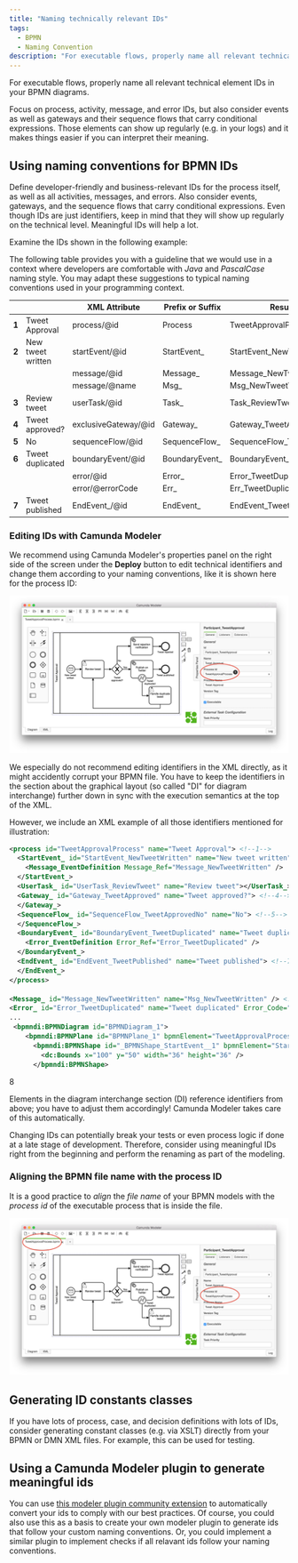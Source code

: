 ```yaml
---
title: "Naming technically relevant IDs"
tags:
  - BPMN
  - Naming Convention
description: "For executable flows, properly name all relevant technical element IDs, like BPMN IDs, in your BPMN diagrams."
---
```


For executable flows, properly name all relevant technical element IDs in your BPMN diagrams.

Focus on process, activity, message, and error IDs, but also consider events as well as gateways and their sequence flows that carry conditional expressions. Those elements can show up regularly (e.g. in your logs) and it makes things easier if you can interpret their meaning.

## Using naming conventions for BPMN IDs

Define developer-friendly and business-relevant IDs for the process itself, as well as all activities, messages, and errors. Also consider events, gateways, and the sequence flows that carry conditional expressions. Even though IDs are just identifiers, keep in mind that they will show up regularly on the technical level. Meaningful IDs will help a lot.

Examine the IDs shown in the following example:

<div bpmn="best-practices/naming-technically-relevant-ids-assets/TweetApprovalProcess.bpmn" callouts="Participant_TweetApproval,StartEvent_NewTweetWritten,Task_ReviewTweet,Gateway_TweetApproved,SequenceFlow_ApprovedNo,BoundaryEvent_TweetDuplicated,EndEvent_TweetPublished" />

The following table provides you with a guideline that we would use in a context where developers are comfortable with _Java_ and _PascalCase_ naming style. You may adapt these suggestions to typical naming conventions used in your programming context.

|       |                   | XML Attribute        | Prefix or Suffix | Resulting ID                  |
| ----- | ----------------- | -------------------- | ---------------- | ----------------------------- |
| **1** | Tweet Approval    | process/@id          | Process          | TweetApprovalProcess          |
| **2** | New tweet written | startEvent/@id       | StartEvent\_     | StartEvent_NewTweetWritten    |
|       |                   | message/@id          | Message\_        | Message_NewTweetWritten       |
|       |                   | message/@name        | Msg\_            | Msg_NewTweetWritten           |
| **3** | Review tweet      | userTask/@id         | Task\_           | Task_ReviewTweet              |
| **4** | Tweet approved?   | exclusiveGateway/@id | Gateway\_        | Gateway_TweetApproved         |
| **5** | No                | sequenceFlow/@id     | SequenceFlow\_   | SequenceFlow_TweetApprovedNo  |
| **6** | Tweet duplicated  | boundaryEvent/@id    | BoundaryEvent\_  | BoundaryEvent_TweetDuplicated |
|       |                   | error/@id            | Error\_          | Error_TweetDuplicated         |
|       |                   | error/@errorCode     | Err\_            | Err_TweetDuplicated           |
| **7** | Tweet published   | EndEvent\_/@id       | EndEvent\_       | EndEvent_TweetPublished       |

### Editing IDs with Camunda Modeler

We recommend using Camunda Modeler's properties panel on the right side of the screen under the **Deploy** button to edit technical identifiers and change them according to your naming conventions, like it is shown here for the process ID:

![Properties Panel](naming-technically-relevant-ids-assets/camunda-modeler-properties-panel.png)

We especially do not recommend editing identifiers in the XML directly, as it might accidently corrupt your BPMN file. You have to keep the identifiers in the section about the graphical layout (so called "DI" for diagram interchange) further down in sync with the execution semantics at the top of the XML.

However, we include an XML example of all those identifiers mentioned for illustration:

```xml
<process id="TweetApprovalProcess" name="Tweet Approval"> <!--1-->
  <StartEvent_ id="StartEvent_NewTweetWritten" name="New tweet written"> <!--2-->
    <Message_EventDefinition Message_Ref="Message_NewTweetWritten" />
  </StartEvent_>
  <UserTask_ id="UserTask_ReviewTweet" name="Review tweet"></UserTask_> <!--3-->
  <Gateway_ id="Gateway_TweetApproved" name="Tweet approved?"> <!--4-->
  </Gateway_>
  <SequenceFlow_ id="SequenceFlow_TweetApprovedNo" name="No"> <!--5-->
  </SequenceFlow_>
  <BoundaryEvent_ id="BoundaryEvent_TweetDuplicated" name="Tweet duplicated"> <!--6-->
    <Error_EventDefinition Error_Ref="Error_TweetDuplicated" />
  </BoundaryEvent_>
  <EndEvent_ id="EndEvent_TweetPublished" name="Tweet published"> <!--7-->
  </EndEvent_>
</process>

<Message_ id="Message_NewTweetWritten" name="Msg_NewTweetWritten" /> <!--2-->
<Error_ id="Error_TweetDuplicated" name="Tweet duplicated" Error_Code="Err_TweetDuplicated" /> <!--6-->
...
 <bpmndi:BPMNDiagram id="BPMNDiagram_1">
    <bpmndi:BPMNPlane id="BPMNPlane_1" bpmnElement="TweetApprovalProcess">
      <bpmndi:BPMNShape id="_BPMNShape_StartEvent__1" bpmnElement="StartEvent_NewTweetWritten"> <!--8-->
        <dc:Bounds x="100" y="50" width="36" height="36" />
      </bpmndi:BPMNShape>
```

<span className="callout">8</span>

Elements in the diagram interchange section (DI) reference identifiers from above; you have to adjust them accordingly! Camunda Modeler takes care of this automatically.

Changing IDs can potentially break your tests or even process logic if done at a late stage of development. Therefore, consider using meaningful IDs right from the beginning and perform the renaming as part of the modeling.

### Aligning the BPMN file name with the process ID

It is a good practice to _align_ the _file name_ of your BPMN models with the _process id_ of the executable process that is inside the file.

![BPMN file name](naming-technically-relevant-ids-assets/aligning-the-bpmn-file-names.png)

## Generating ID constants classes

If you have lots of process, case, and decision definitions with lots of IDs, consider generating constant classes (e.g. via XSLT) directly from your BPMN or DMN XML files. For example, this can be used for testing.

## Using a Camunda Modeler plugin to generate meaningful ids

You can use [this modeler plugin community extension](https://github.com/camunda-community-hub/camunda-modeler-plugin-rename-technical-ids) to automatically convert your ids to comply with our best practices. Of course, you could also use this as a basis to create your own modeler plugin to generate ids that follow your custom naming conventions. Or, you could implement a similar plugin to implement checks if all relavant ids follow your naming conventions.
